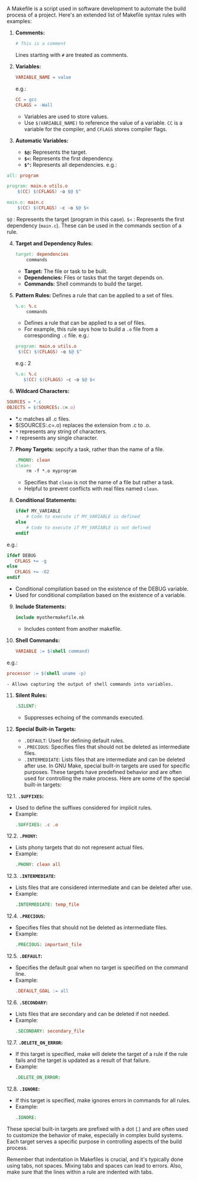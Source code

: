 A Makefile is a script used in software development to automate the build process of a project.
Here's an extended list of Makefile syntax rules with examples:

1. **Comments:**
   ```makefile
   # This is a comment
   ```

   Lines starting with `#` are treated as comments.

2. **Variables:**
   ```makefile
   VARIABLE_NAME = value
   ```
   e.g.:
   ```makefile
   CC = gcc
   CFLAGS = -Wall
   ```

   - Variables are used to store values.
   - Use `$(VARIABLE_NAME)` to reference the value of a variable.
   `CC` is a variable for the compiler, and `CFLAGS` stores compiler flags.


3. **Automatic Variables:**
   - **`$@`:** Represents the target.
   - **`$<`:** Represents the first dependency.
   - **`$^`:** Represents all dependencies.
e.g.:
```makefile
all: program

program: main.o utils.o
    $(CC) $(CFLAGS) -o $@ $^

main.o: main.c
    $(CC) $(CFLAGS) -c -o $@ $<
```
`$@` : Represents the target (program in this case).
`$<` : Represents the first dependency (`main.c`).
These can be used in the commands section of a rule.

4. **Target and Dependency Rules:**
   ```makefile
   target: dependencies
       commands
   ```

   - **Target:** The file or task to be built.
   - **Dependencies:** Files or tasks that the target depends on.
   - **Commands:** Shell commands to build the target.

5. **Pattern Rules:** 
Defines a rule that can be applied to a set of files.

   ```makefile
   %.o: %.c
       commands
   ```
   - Defines a rule that can be applied to a set of files.
   - For example, this rule says how to build a `.o` file from a corresponding `.c` file.
   e.g.:

   ```makefile
   program: main.o utils.o
    $(CC) $(CFLAGS) -o $@ $^
   ```
   e.g.: 2
   ```makefile
   %.o: %.c
      $(CC) $(CFLAGS) -c -o $@ $<
   ```

6. **Wildcard Characters:**
```makefile
SOURCES = *.c
OBJECTS = $(SOURCES:.c=.o)
```
   - *.c matches all .c files.
   - $(SOURCES:.c=.o) replaces the extension from .c to .o.
   - `*` represents any string of characters.
   - `?` represents any single character.

7. **Phony Targets:**
sepcify a task, rather than the name of a file.

   ```makefile
   .PHONY: clean
   clean:
       rm -f *.o myprogram
   ```

   - Specifies that `clean` is not the name of a file but rather a task.
   - Helpful to prevent conflicts with real files named `clean`.

8. **Conditional Statements:**
   ```makefile
   ifdef MY_VARIABLE
       # Code to execute if MY_VARIABLE is defined
   else
       # Code to execute if MY_VARIABLE is not defined
   endif
   ```
e.g.:
   ```makefile
   ifdef DEBUG
      CFLAGS += -g
   else
      CFLAGS += -O2
   endif
   ```
   - Conditional compilation based on the existence of the DEBUG variable.
   - Used for conditional compilation based on the existence of a variable.

9. **Include Statements:**
   ```makefile
   include myothermakefile.mk
   ```

   - Includes content from another makefile.

10. **Shell Commands:**
    ```makefile
    VARIABLE := $(shell command)
    ```
e.g.:
   ```makefile
   processor := $(shell uname -p)
   ```
    - Allows capturing the output of shell commands into variables.

11. **Silent Rules:**
    ```makefile
    .SILENT:
    ```

    - Suppresses echoing of the commands executed.

12. **Special Built-in Targets:**
    - `.DEFAULT`: Used for defining default rules.
    - `.PRECIOUS`: Specifies files that should not be deleted as intermediate files.
    - `.INTERMEDIATE`: Lists files that are intermediate and can be deleted after use.
    In GNU Make, special built-in targets are used for specific purposes. These targets have predefined behavior and are often used for controlling the make process. Here are some of the special built-in targets:

12.1. **`.SUFFIXES`:**
   - Used to define the suffixes considered for implicit rules.
   - Example:
     ```makefile
     .SUFFIXES: .c .o
     ```

12.2. **`.PHONY`:**
   - Lists phony targets that do not represent actual files.
   - Example:
     ```makefile
     .PHONY: clean all
     ```

12.3. **`.INTERMEDIATE`:**
   - Lists files that are considered intermediate and can be deleted after use.
   - Example:
     ```makefile
     .INTERMEDIATE: temp_file
     ```

12.4. **`.PRECIOUS`:**
   - Specifies files that should not be deleted as intermediate files.
   - Example:
     ```makefile
     .PRECIOUS: important_file
     ```

12.5. **`.DEFAULT`:**
   - Specifies the default goal when no target is specified on the command line.
   - Example:
     ```makefile
     .DEFAULT_GOAL := all
     ```

12.6. **`.SECONDARY`:**
   - Lists files that are secondary and can be deleted if not needed.
   - Example:
     ```makefile
     .SECONDARY: secondary_file
     ```

12.7. **`.DELETE_ON_ERROR`:**
   - If this target is specified, make will delete the target of a rule if the rule fails and the target is updated as a result of that failure.
   - Example:
     ```makefile
     .DELETE_ON_ERROR:
     ```

12.8. **`.IGNORE`:**
   - If this target is specified, make ignores errors in commands for all rules.
   - Example:
     ```makefile
     .IGNORE:
     ```

   These special built-in targets are prefixed with a dot (.) and are often used to customize the behavior of make, especially in complex build systems. Each target serves a specific purpose in controlling aspects of the build process.


Remember that indentation in Makefiles is crucial, and it's typically done using tabs, not spaces. Mixing tabs and spaces can lead to errors. Also, make sure that the lines within a rule are indented with tabs.